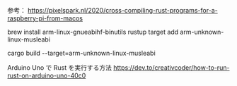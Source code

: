 参考：
https://pixelspark.nl/2020/cross-compiling-rust-programs-for-a-raspberry-pi-from-macos

brew install arm-linux-gnueabihf-binutils
rustup target add arm-unknown-linux-musleabi

cargo build --target=arm-unknown-linux-musleabi

Arduino Uno で Rust を実行する方法
https://dev.to/creativcoder/how-to-run-rust-on-arduino-uno-40c0
